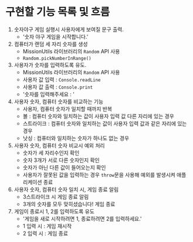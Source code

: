 # 구현할 기능 목록 및 흐름

1. 숫자야구 게임 실행시 사용자에게 보여질 문구 출력.
   - '숫자 야구 게임을 시작합니다.'
2. 컴퓨터가 랜덤 세 자리 숫자를 생성
   - MissionUtils 라이브러리의 `Random` API 사용
   - `Random.pickNumberInRange()`
3. 사용자가 숫자를 입력하도록 유도.
   - MissionUtils 라이브러리의 `Random` API 사용
   - 사용자 값 입력 : `Console.readLine`
   - 사용자 값 출력 : `Console.print`
   - '숫자를 입력해주세요 : '
4. 사용자 숫자, 컴퓨터 숫자를 비교하는 기능
   - 사용자, 컴퓨터 숫자가 일치할 때까지 반복
   - 볼 : 컴퓨터 숫자와 일치하는 값이 사용자 입력 값 다른 자리에 있는 경우
   - 스트라이크 : 컴퓨터 숫자와 일치하는 값이 사용자 입력 값과 같은 자리에 있는 경우
   - 낫싱 : 컴퓨터와 일치하는 숫자가 하나도 없는 경우
5. 사용자 숫자, 컴퓨터 숫자 비교시 예외 처리
   - 숫자가 세 자리수인지 확인
   - 숫자 3개가 서로 다른 숫자인지 확인
   - 숫자가 아닌 다른 값이 들어오는지 확인
   - 사용자가 잘못된 값을 입력하는 경우 `throw`문을 사용해 예외를 발생시켜 애플리케이션 종료
6. 사용자 숫자, 컴퓨터 숫자 일치 시, 게임 종료 알림
   - 3스트라이크 시 게임 종료 알림
   - 3개의 숫자를 모두 맞히셨습니다! 게임 종료
7. 게임이 종료시 1, 2를 입력하도록 유도
   - '게임을 새로 시작하려면 1, 종료하려면 2를 입력하세요.'
   - 1 입력 시 : 게임 재시작
   - 2 입력 시 : 게임 종료
